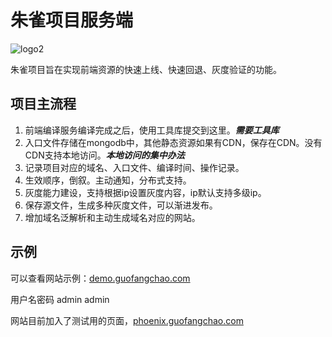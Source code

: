 # 朱雀项目服务端
![logo2](https://static.jrdaimao.com/cli_upload/b3136d3d-b3bc-4a63-827a-4fc5f6589cbf.png)

朱雀项目旨在实现前端资源的快速上线、快速回退、灰度验证的功能。

## 项目主流程

1. 前端编译服务编译完成之后，使用工具库提交到这里。***需要工具库***
2. 入口文件存储在mongodb中，其他静态资源如果有CDN，保存在CDN。没有CDN支持本地访问。***本地访问的集中办法***
3. 记录项目对应的域名、入口文件、编译时间、操作记录。
4. 生效顺序，倒叙。主动通知，分布式支持。
5. 灰度能力建设，支持根据ip设置灰度内容，ip默认支持多级ip。
6. 保存源文件，生成多种灰度文件，可以渐进发布。
7. 增加域名泛解析和主动生成域名对应的网站。

## 示例

可以查看网站示例：[demo.guofangchao.com](http://demo.guofangchao.com)

用户名密码 admin admin

网站目前加入了测试用的页面，[phoenix.guofangchao.com](http://phoenix.guofangchao.com)